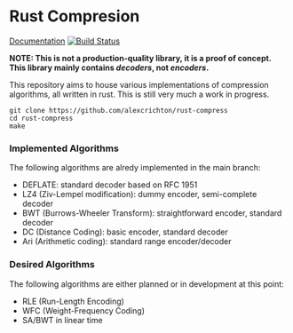 # Rust Compresion

[Documentation](http://alexcrichton.com/rust-compress/compress/index.html)
[![Build Status](https://travis-ci.org/alexcrichton/rust-compress.png?branch=master)](https://travis-ci.org/alexcrichton/rust-compress)

**NOTE: This is not a production-quality library, it is a proof of concept. This
library mainly contains *decoders*, not *encoders*.**

This repository aims to house various implementations of compression algorithms,
all written in rust. This is still very much a work in progress.

```
git clone https://github.com/alexcrichton/rust-compress
cd rust-compress
make
```

### Implemented Algorithms

The following algorithms are alredy implemented in the main branch:

* DEFLATE: standard decoder based on RFC 1951
* LZ4 (Ziv-Lempel modification): dummy encoder, semi-complete decoder
* BWT (Burrows-Wheeler Transform): straightforward encoder, standard decoder
* DC (Distance Coding): basic encoder, standard decoder
* Ari (Arithmetic coding): standard range encoder/decoder

### Desired Algorithms

The following algorithms are either planned or in development at this point:

* RLE (Run-Length Encoding)
* WFC (Weight-Frequency Coding)
* SA/BWT in linear time
